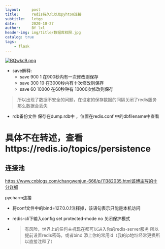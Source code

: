 ```yaml
---
layout:     post
title:      redis持久化以及pyhton连接
subtitle:   letgo
date:       2020-10-27
author:     BY lxl
header-img: img/title/数据库权限.jpg
catalog: true
tags:
    - flask
---
```


[![BQwkc9.png](https://s1.ax1x.com/2020/10/27/BQwkc9.png)](https://imgchr.com/i/BQwkc9)

- save解释:
  - save 900 1 在900秒内有一次修改则保存
  - save 300 10 在3000秒内有十次修改则保存
  - save 60 10000 在60秒钟有 10000次修改则保存

>所以出现了数据不安全的问题，在设定的保存数据的间隔关闭了redis服务那么数据会丢失

- rdb备份文件 保存在dump.rdb中 ，位置在redis.conf 中的dbfilename中查看 

#  具体不在转述，查看https://redis.io/topics/persistence

##  连接池

https://www.cnblogs.com/changwenjun-666/p/11382035.html该博主写的十分详细

pycharm连接 

- 将conf文件中的bind=127.0.0.1注释掉，该语句表示只能是本机访问

- redis-cli下输入config set protected-mode no 关闭保护模式 

- >有风险，世界上的任何主机现在都可以进入你的redis-server服务 所以提前设置redis密码，或者bind 添上你的常用id（我的ip地址经常更换所以直接注释了）

